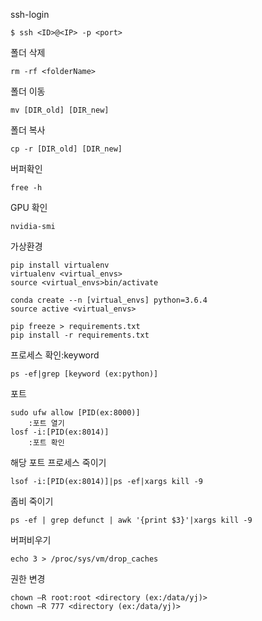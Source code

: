 ssh-login  
```
$ ssh <ID>@<IP> -p <port>
```

폴더 삭제
```
rm -rf <folderName>
```

폴더 이동
```
mv [DIR_old] [DIR_new]
```

폴더 복사
```
cp -r [DIR_old] [DIR_new]
```

버퍼확인
```
free -h
```

GPU 확인
```
nvidia-smi
```

가상환경  
```
pip install virtualenv
virtualenv <virtual_envs>
source <virtual_envs>bin/activate

conda create --n [virtual_envs] python=3.6.4
source active <virtual_envs>

pip freeze > requirements.txt
pip install -r requirements.txt
```

프로세스 확인:keyword  
```
ps -ef|grep [keyword (ex:python)]
```

포트  
```
sudo ufw allow [PID(ex:8000)]
    :포트 열기
losf -i:[PID(ex:8014)]
    :포트 확인
```

해당 포트 프로세스 죽이기  
```
lsof -i:[PID(ex:8014)]|ps -ef|xargs kill -9 
```

좀비 죽이기  
```
ps -ef | grep defunct | awk '{print $3}'|xargs kill -9
```

버퍼비우기  
```
echo 3 > /proc/sys/vm/drop_caches
```

권한 변경
```
chown –R root:root <directory (ex:/data/yj)>
chown –R 777 <directory (ex:/data/yj)>
```

